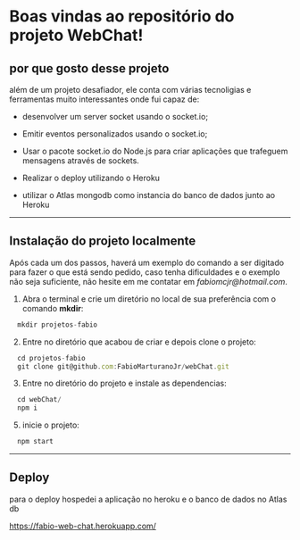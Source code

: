 
# Boas vindas ao repositório do projeto WebChat!


## por que gosto desse projeto

além de um projeto desafiador, ele conta com várias tecnoligias e ferramentas muito interessantes onde fui capaz de:

- desenvolver um server socket usando o socket.io;

- Emitir eventos personalizados usando o socket.io;

- Usar o pacote socket.io do Node.js para criar aplicações que trafeguem mensagens através de sockets.

- Realizar o deploy utilizando o Heroku

- utilizar o Atlas mongodb como instancia do banco de dados junto ao Heroku

---

## Instalação do projeto localmente

Após cada um dos passos, haverá um exemplo do comando a ser digitado para fazer o que está sendo pedido, caso tenha dificuldades e o exemplo não seja suficiente, não hesite em me contatar em _fabiomcjr@hotmail.com_.

1. Abra o terminal e crie um diretório no local de sua preferência com o comando **mkdir**:
```javascript
  mkdir projetos-fabio
```

2. Entre no diretório que acabou de criar e depois clone o projeto:
```javascript
  cd projetos-fabio
  git clone git@github.com:FabioMarturanoJr/webChat.git
```

3. Entre no diretório do projeto e instale as dependencias:
```javascript
  cd webChat/
  npm i
```

5. inicie o projeto:
```javascript
  npm start
```
---

## Deploy

para o deploy hospedei a aplicação no heroku e o banco de dados no Atlas db

https://fabio-web-chat.herokuapp.com/
